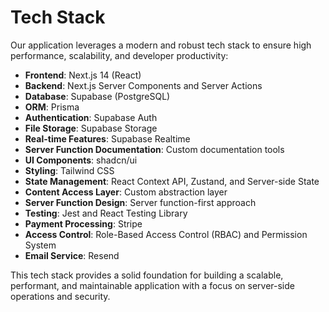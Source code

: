# Tech Stack

Our application leverages a modern and robust tech stack to ensure high performance, scalability, and developer productivity:

- **Frontend**: Next.js 14 (React)
- **Backend**: Next.js Server Components and Server Actions
- **Database**: Supabase (PostgreSQL)
- **ORM**: Prisma
- **Authentication**: Supabase Auth
- **File Storage**: Supabase Storage
- **Real-time Features**: Supabase Realtime
- **Server Function Documentation**: Custom documentation tools
- **UI Components**: shadcn/ui
- **Styling**: Tailwind CSS
- **State Management**: React Context API, Zustand, and Server-side State
- **Content Access Layer**: Custom abstraction layer
- **Server Function Design**: Server function-first approach
- **Testing**: Jest and React Testing Library
- **Payment Processing**: Stripe
- **Access Control**: Role-Based Access Control (RBAC) and Permission System
- **Email Service**: Resend

This tech stack provides a solid foundation for building a scalable, performant, and maintainable application with a focus on server-side operations and security.